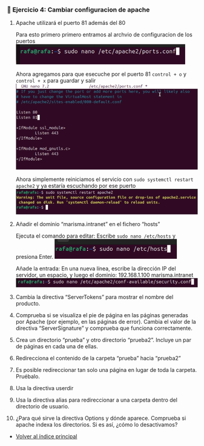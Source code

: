 ### 📁 Ejercicio 4: Cambiar configuracion de apache

1.  Apache utilizará el puerto 81 además del 80

    Para esto primero primero entramos al archvio de configuracion de los puertos
        ![paso1](./images/01.png)

    Ahora agregamos para que esecuche por el puerto 81 `control + o` y `control + x` para guardar y salir
        ![paso2](./images/02.png)

    Ahora simplemente reiniciamos el servicio con `sudo systemctl restart apache2` y ya estaría escuchando por ese puerto
        ![paso3](./images/03.png)

2. Añadir el dominio “marisma.intranet” en el fichero “hosts”

    Ejecuta el comando para editar: Escribe `sudo nano /etc/hosts` y presiona Enter.
    ![paso1](./images/04.png)

    Añade la entrada: En una nueva línea, escribe la dirección IP del servidor, un espacio, y luego el dominio: 192.168.1.100 marisma.intranet
    ![paso3](./images/06.png)

3. Cambia la directiva “ServerTokens” para mostrar el nombre del producto.

4. Comprueba si se visualiza el pie de página en las páginas generadas por Apache (por ejemplo, en las páginas de error). Cambia el valor de la directiva “ServerSignature” y comprueba que funciona correctamente.

5. Crea un directorio “prueba” y otro directorio “prueba2”. Incluye un par de páginas en cada una de ellas.

6. Redirecciona el contenido de la carpeta “prueba” hacia “prueba2”

7. Es posible redireccionar tan solo una página en lugar de toda la carpeta. Pruébalo.

8. Usa la directiva userdir

9. Usa la directiva alias para redireccionar a una carpeta dentro del directorio de usuario.

10. ¿Para qué sirve la directiva Options y dónde aparece. Comprueba si apache indexa los directorios. Si es así, ¿cómo lo desactivamos?


- [Volver al índice principal](../README.md)
